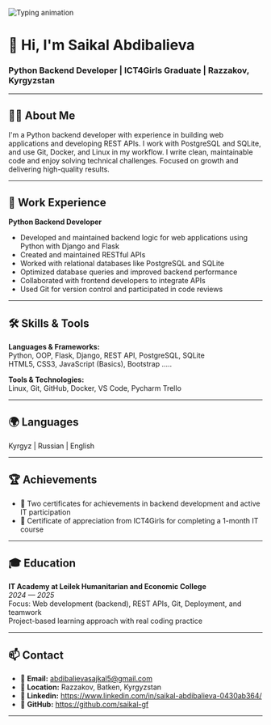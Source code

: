 ![Typing animation](https://media.giphy.com/media/3oEjI6SIIHBdRxXI40/giphy.gif)

# 👋 Hi, I'm Saikal Abdibalieva  
### Python Backend Developer | ICT4Girls Graduate | Razzakov, Kyrgyzstan

---

## 🧑‍💻 About Me

I'm a Python backend developer with experience in building web applications and developing REST APIs.
I work with PostgreSQL and SQLite, and use Git, Docker, and Linux in my workflow.
I write clean, maintainable code and enjoy solving technical challenges.
Focused on growth and delivering high-quality results.



---

## 💼 Work Experience

**Python Backend Developer**  
- Developed and maintained backend logic for web applications using Python with Django and Flask  
- Created and maintained RESTful APIs  
- Worked with relational databases like PostgreSQL and SQLite  
- Optimized database queries and improved backend performance  
- Collaborated with frontend developers to integrate APIs  
- Used Git for version control and participated in code reviews  

---

## 🛠️ Skills & Tools

**Languages & Frameworks:**  
Python, OOP, Flask, Django, REST API, PostgreSQL, SQLite  
HTML5, CSS3, JavaScript (Basics), Bootstrap .....

**Tools & Technologies:**  
Linux, Git, GitHub, Docker, VS Code, Pycharm Trello

---

## 🌍 Languages

Kyrgyz | Russian | English 

---

## 🏆 Achievements

- 📜 Two certificates for achievements in backend development and active IT participation  
- 🥇 Certificate of appreciation from ICT4Girls for completing a 1-month IT course  

---

## 🎓 Education

**IT Academy at Leilek Humanitarian and Economic College**  
*2024 — 2025*  
Focus: Web development (backend), REST APIs, Git, Deployment, and teamwork  
Project-based learning approach with real coding practice  

---

## 📫 Contact

- 📧 **Email:** abdibalievasajkal5@gmail.com 
- 📍 **Location:** Razzakov, Batken, Kyrgyzstan  
- 💬 **Linkedin:** https://www.linkedin.com/in/saikal-abdibalieva-0430ab364/
- 🔗 **GitHub:** https://github.com/saikal-gf

---


